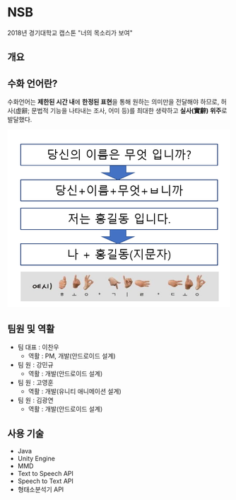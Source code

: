 # NSB
2018년 경기대학교 캡스톤 "너의 목소리가 보여"



## 개요



## 수화 언어란?

수화언어는 **제한된 시간 내**에 **한정된 표현**을 통해 원하는 의미만을 전달해야 하므로, 허사(虛辭; 문법적 기능을 나타내는 조사, 어미 등)를 최대한 생략하고 **실사(實辭) 위주**로 발달했다. 

![수화란?](./수화예시.png)



## 팀원 및 역활

- 팀 대표 : 이찬우
  - 역활 : PM, 개발(안드로이드 설계)
- 팀 원 : 강민규
  - 역활 : 개발(안드로이드 설계)
- 팀 원 : 고영훈
  - 역활 : 개발(유니티 애니메이션 설계)
- 팀 원 : 김광연
  - 역활 : 개발(안드로이드 설계)



## 사용 기술

- Java
- Unity Engine
- MMD
- Text to Speech API
- Speech to Text API
- 형태소분석기 API



